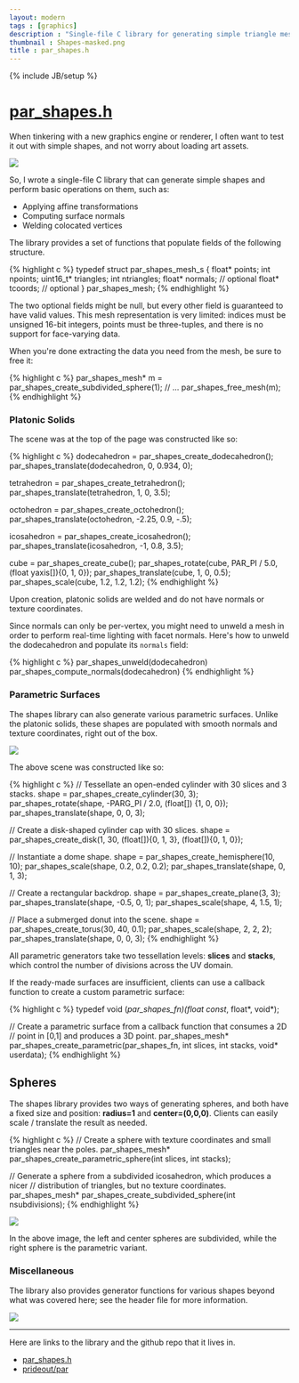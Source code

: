 ```yaml
---
layout: modern
tags : [graphics]
description : "Single-file C library for generating simple triangle meshes from parametric surfaces and polyhedra."
thumbnail : Shapes-masked.png
title : par_shapes.h
---
```

{% include JB/setup %}

# [par_shapes.h](https://github.com/prideout/par/blob/master/par_shapes.h)

When tinkering with a new graphics engine or renderer, I often want to test it out with simple shapes, and not worry about loading art assets.

<img src="{{ ASSET_PATH }}/figures/platonic800.png" class="figure nice-image">

So, I wrote a single-file C library that can generate simple shapes and perform basic operations on them, such as:

- Applying affine transformations
- Computing surface normals
- Welding colocated vertices

The library provides a set of functions that populate fields of the following structure.

{% highlight c %}
typedef struct par_shapes_mesh_s {
    float* points;
    int npoints;
    uint16_t* triangles;
    int ntriangles;
    float* normals; // optional
    float* tcoords; // optional
} par_shapes_mesh;
{% endhighlight %}

The two optional fields might be null, but every other field is guaranteed to have valid values.  This mesh representation is very limited: indices must be unsigned 16-bit integers, points must be three-tuples, and there is no support for face-varying data.

When you're done extracting the data you need from the mesh, be sure to free it:

{% highlight c %}
par_shapes_mesh* m = par_shapes_create_subdivided_sphere(1);
// ...
par_shapes_free_mesh(m);
{% endhighlight %}

### Platonic Solids

The scene was at the top of the page was constructed like so:

{% highlight c %}
dodecahedron = par_shapes_create_dodecahedron();
par_shapes_translate(dodecahedron, 0, 0.934, 0);

tetrahedron = par_shapes_create_tetrahedron();
par_shapes_translate(tetrahedron, 1, 0, 3.5);

octohedron = par_shapes_create_octohedron();
par_shapes_translate(octohedron, -2.25, 0.9, -.5);

icosahedron = par_shapes_create_icosahedron();
par_shapes_translate(icosahedron, -1, 0.8, 3.5);

cube = par_shapes_create_cube();
par_shapes_rotate(cube, PAR_PI / 5.0, (float yaxis[]){0, 1, 0});
par_shapes_translate(cube, 1, 0, 0.5);
par_shapes_scale(cube, 1.2, 1.2, 1.2);
{% endhighlight %}

Upon creation, platonic solids are welded and do not have normals or texture coordinates.

Since normals can only be per-vertex, you might need to unweld a mesh in order to perform real-time lighting with facet normals.  Here's how to unweld the dodecahedron and populate its `normals` field:

{% highlight c %}
par_shapes_unweld(dodecahedron)
par_shapes_compute_normals(dodecahedron)
{% endhighlight %}

### Parametric Surfaces

The shapes library can also generate various parametric surfaces.  Unlike the platonic solids, these shapes are populated with smooth normals and texture coordinates, right out of the box.

<img src="{{ ASSET_PATH }}/figures/parametric800.png" class="figure nice-image">

The above scene was constructed like so:

{% highlight c %}
// Tessellate an open-ended cylinder with 30 slices and 3 stacks.
shape = par_shapes_create_cylinder(30, 3);
par_shapes_rotate(shape, -PARG_PI / 2.0, (float[]) {1, 0, 0});
par_shapes_translate(shape, 0, 0, 3);

// Create a disk-shaped cylinder cap with 30 slices.
shape = par_shapes_create_disk(1, 30, (float[]){0, 1, 3},
    (float[]){0, 1, 0});

// Instantiate a dome shape.
shape = par_shapes_create_hemisphere(10, 10);
par_shapes_scale(shape, 0.2, 0.2, 0.2);
par_shapes_translate(shape, 0, 1, 3);

// Create a rectangular backdrop.
shape = par_shapes_create_plane(3, 3);
par_shapes_translate(shape, -0.5, 0, 1);
par_shapes_scale(shape, 4, 1.5, 1);

// Place a submerged donut into the scene.
shape = par_shapes_create_torus(30, 40, 0.1);
par_shapes_scale(shape, 2, 2, 2);
par_shapes_translate(shape, 0, 0, 3);
{% endhighlight %}

All parametric generators take two tessellation levels: **slices** and **stacks**, which control the number of divisions across the UV domain.

If the ready-made surfaces are insufficient, clients can use a callback function to create a custom parametric surface:

{% highlight c %}
typedef void (*par_shapes_fn)(float const*, float*, void*);

// Create a parametric surface from a callback function that consumes a 2D
// point in [0,1] and produces a 3D point.
par_shapes_mesh* par_shapes_create_parametric(par_shapes_fn, int slices,
    int stacks, void* userdata);
{% endhighlight %}

## Spheres

The shapes library provides two ways of generating spheres, and both have a fixed size and position: **radius=1** and **center=(0,0,0)**.  Clients can easily scale / translate the result as needed.

{% highlight c %}
// Create a sphere with texture coordinates and small triangles near the poles.
par_shapes_mesh* par_shapes_create_parametric_sphere(int slices, int stacks);

// Generate a sphere from a subdivided icosahedron, which produces a nicer
// distribution of triangles, but no texture coordinates.
par_shapes_mesh* par_shapes_create_subdivided_sphere(int nsubdivisions);
{% endhighlight %}

<img src="{{ ASSET_PATH }}/figures/sphere800.png" class="figure nice-image">

In the above image, the left and center spheres are subdivided, while the right sphere is the parametric variant.

### Miscellaneous

The library also provides generator functions for various shapes beyond what was covered here; see the header file for more information.

<img src="{{ ASSET_PATH }}/figures/misc800.png" class="figure nice-image">

<hr>

Here are links to the library and the github repo that it lives in.

- [par_shapes.h](https://github.com/prideout/par/blob/master/par_shapes.h)
- [prideout/par](https://github.com/prideout/par)
